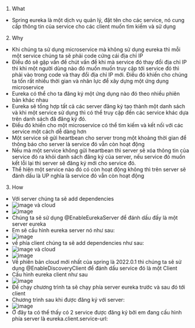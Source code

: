 1. What
 - Spring eureka là một dịch vụ quản lý, đặt tên cho các service, nó cung cấp thông tin của service cho các client muốn tìm kiếm và sử dụng
 

2. Why
 - Khi chúng ta sử dụng microservice mà không sử dụng eureka thì mỗi một service chúng ta sẽ phải code cứng cái địa chỉ IP
 - Điều đó sẽ gặp vấn đề chút vấn đề khi mà service đó thay đổi địa chỉ IP thì khi một người dùng nào đó muốn muốn truy cập tới service đó thì phải vào trong code và thay đổi địa chỉ IP mới. Điều đó khiến cho chúng ta tốn rất nhiều thời gian và nhân lực để xây dựng một ứng dụng microservice
 - Eureka có thể cho ta đăng ký một ứng dụng nào đó theo nhiều phiên bản khác nhau
 - Eureka sẽ tổng hợp tất cả các server đăng ký tạo thành một danh sách và khi một service sử dụng thì có thể truy cập đến các service khác dựa trên danh sách đã đăng ký đó.
 - Điều đó khiến cho một microservice có thể tìm kiếm và kết nối với các service một cách dễ dàng hơn
 - Một service sẽ gửi heartbean cho server trong một khoảng thời gian để thông báo cho server là service đó vẫn còn hoạt động
 - Nếu mà một service không gửi heartbean thì server sẽ xóa thông tin của service đó ra khỏi danh sách đăng ký của server, nếu service đó muốn kết lỗi lại thì server sẽ đăng ký mới cho service đó.
 - Thể hiện một service nào đó có còn hoạt động không thì trên server sẽ đánh dấu là UP nghĩa là service đó vẫn còn hoạt động


3. How
 - Với server chúng ta sẽ add dependencies
 - ![image](https://user-images.githubusercontent.com/103310499/225650091-6a4f9e9d-f058-498a-836c-813c7cfa510a.png)
và cloud
 - ![image](https://user-images.githubusercontent.com/103310499/225650266-a8b50ec1-b165-49ff-b6ef-26f855fe9f5e.png)
 - Chúng ta sẽ sử dụng @EnableEurekaServer để đánh dấu đấy là một server eureka
 - Em sẽ cấu hình eureka server nó như sau:
 - ![image](https://user-images.githubusercontent.com/103310499/225651019-1f144545-2977-4176-ac00-9175c7791d39.png)
 - về phía client chúng ta sẽ add dependencies như sau:
 - ![image](https://user-images.githubusercontent.com/103310499/225651231-9c20f0aa-0602-4e71-afac-608ce624c4cc.png)
và cloud 
 - ![image](https://user-images.githubusercontent.com/103310499/225651365-04506deb-7c4f-4ac5-a3f7-a1bd54bfa72b.png)
 - Về phiên bản cloud mới nhất của spring là 2022.0.1 thì chúng ta sẽ sử dụng @EnableDiscoveryClient để đánh dấu service đó là một Client
 - Cấu hình eureka client như sau 
 - ![image](https://user-images.githubusercontent.com/103310499/225651921-182d8a70-8d7f-4e4e-801a-18247d955da5.png)
 - Để chạy chương trình ta sẽ chạy phía server eureka trước và sau đó tới client
 - Chương trình sau khi được đăng ký với server:
 - ![image](https://user-images.githubusercontent.com/103310499/225652405-4cad970c-4509-41dc-b35d-5222a4a64002.png)
 - Ở đây ta có thể thấy có 2 service được đăng ký bởi em đang cấu hình phía server là eureka.client.service-url:



